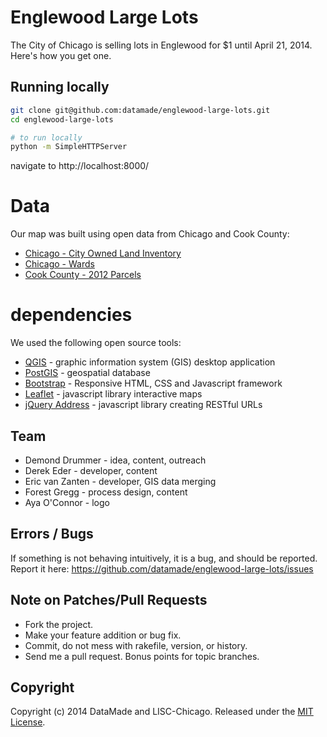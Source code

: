 # Englewood Large Lots

The City of Chicago is selling lots in Englewood for $1 until April 21, 2014. Here's how you get one.

## Running locally

``` bash
git clone git@github.com:datamade/englewood-large-lots.git
cd englewood-large-lots

# to run locally
python -m SimpleHTTPServer
```

navigate to http://localhost:8000/

# Data

Our map was built using open data from Chicago and Cook County:

* [Chicago - City Owned Land Inventory](https://data.cityofchicago.org/Community-Economic-Development/City-Owned-Land-Inventory/aksk-kvfp)
* [Chicago - Wards](https://data.cityofchicago.org/Facilities-Geographic-Boundaries/Boundaries-Wards/bhcv-wqkf)
* [Cook County - 2012 Parcels](https://datacatalog.cookcountyil.gov/GIS-Maps/ccgisdata-Parcel-2012/e62c-6rz8)

# dependencies
We used the following open source tools:

* [QGIS](http://www.qgis.org/en/site/) - graphic information system (GIS) desktop application
* [PostGIS](http://postgis.net/) - geospatial database
* [Bootstrap](http://getbootstrap.com/) - Responsive HTML, CSS and Javascript framework
* [Leaflet](http://leafletjs.com/) - javascript library interactive maps
* [jQuery Address](https://github.com/asual/jquery-address) - javascript library creating RESTful URLs

## Team

* Demond Drummer - idea, content, outreach
* Derek Eder - developer, content
* Eric van Zanten - developer, GIS data merging
* Forest Gregg - process design, content
* Aya O'Connor - logo


## Errors / Bugs

If something is not behaving intuitively, it is a bug, and should be reported.
Report it here: https://github.com/datamade/englewood-large-lots/issues

## Note on Patches/Pull Requests
 
* Fork the project.
* Make your feature addition or bug fix.
* Commit, do not mess with rakefile, version, or history.
* Send me a pull request. Bonus points for topic branches.

## Copyright

Copyright (c) 2014 DataMade and LISC-Chicago. Released under the [MIT License](https://github.com/datamade/englewood-large-lots/blob/master/LICENSE).
